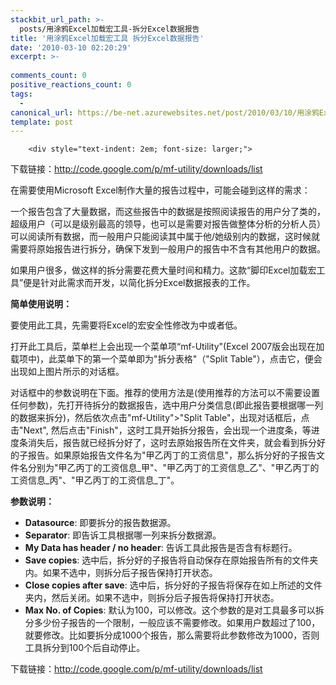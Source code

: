 ```yaml
---
stackbit_url_path: >-
  posts/用涂鸦Excel加载宏工具-拆分Excel数据报告
title: '用涂鸦Excel加载宏工具 拆分Excel数据报告'
date: '2010-03-10 02:20:29'
excerpt: >-
  
comments_count: 0
positive_reactions_count: 0
tags: 
  - 
canonical_url: https://be-net.azurewebsites.net/post/2010/03/10/用涂鸦Excel加载宏工具-拆分Excel数据报告
template: post
---
```


        <div style="text-indent: 2em; font-size: larger;">
<p>下载链接：<a href="http://code.google.com/p/mf-utility/downloads/list">http://code.google.com/p/mf-utility/downloads/list</a></p>
<p>在需要使用Microsoft Excel制作大量的报告过程中，可能会碰到这样的需求：</p>
<p>一个报告包含了大量数据，而这些报告中的数据是按照阅读报告的用户分了类的，超级用户（可以是级别最高的领导，也可以是需要对报告做整体分析的分析人员）可以阅读所有数据，而一般用户只能阅读其中属于他/她级别内的数据，这时候就需要将原始报告进行拆分，确保下发到一般用户的报告中不含有其他用户的数据。</p>
<p>如果用户很多，做这样的拆分需要花费大量时间和精力。这款“脚印Excel加载宏工具”便是针对此需求而开发，以简化拆分Excel数据报表的工作。</p>
<!--<p>其使用界面如下，非常简单实用，欢迎从附件下载(<a href="http://www.myfootprints.cn/attachments/month_0901/7200915223912.zip"><img border="0" style="margin: 0px 2px -4px 0px;" alt="" src="../../images/download.gif" />点击下载此文件</a>)试用，若碰到问题或者程序Bug，敬请留言告知，在此感谢！</p>
<p><img alt="" src="http://www.myfootprints.cn/attachments/month_0901/e200913232044.JPG" /></p>-->
<p><strong>简单使用说明：</strong></p>
<p>要使用此工具，先需要将Excel的宏安全性修改为中或者低。</p>
<p>打开此工具后，菜单栏上会出现一个菜单项“mf-Utility"(Excel 2007版会出现在加载项中)，此菜单下的第一个菜单即为"拆分表格"（"Split Table"），点击它，便会出现如上图片所示的对话框。</p>
<p>对话框中的参数说明在下面。推荐的使用方法是(使用推荐的方法可以不需要设置任何参数)，先打开待拆分的数据报告，选中用户分类信息(即此报告要根据哪一列的数据来拆分)，然后依次点击"mf-Utility"&gt;"Split Table"，出现对话框后，点击"Next", 然后点击"Finish"，这时工具开始拆分报告，会出现一个进度条，等进度条消失后，报告就已经拆分好了，这时去原始报告所在文件夹，就会看到拆分好的子报告。如果原始报告文件名为"甲乙丙丁的工资信息"，那么拆分好的子报告文件名分别为"甲乙丙丁的工资信息_甲"、"甲乙丙丁的工资信息_乙"、"甲乙丙丁的工资信息_丙"、"甲乙丙丁的工资信息_丁"。</p>
<p><strong>参数说明：</strong></p>
<ul style="text-indent: 0;">
    <li><strong>Datasource</strong>: 即要拆分的报告数据源。</li>
    <li><strong>Separator</strong>: 即告诉工具根据哪一列来拆分数据源。</li>
    <li><strong>M</strong><strong>y Data has header / no header</strong>: 告诉工具此报告是否含有标题行。</li>
    <li><strong>S</strong><strong>ave copies</strong>: 选中后，拆分好的子报告将自动保存在原始报告所有的文件夹内。如果不选中，则拆分后子报告保持打开状态。</li>
    <li><strong>Close copies after save</strong>: 选中后，拆分好的子报告将保存在如上所述的文件夹内，然后关闭。如果不选中，则拆分后子报告将保持打开状态。</li>
    <li><strong>Max No. of Copies</strong>: 默认为100，可以修改。这个参数的是对工具最多可以拆分多少份子报告的一个限制，一般应该不需要修改。如果用户数超过了100，就要修改。比如要拆分成1000个报告，那么需要将此参数修改为1000，否则工具拆分到100个后自动停止。</li>
</ul>
<p>下载链接：<a href="http://code.google.com/p/mf-utility/downloads/list">http://code.google.com/p/mf-utility/downloads/list</a></p>
</div>
      